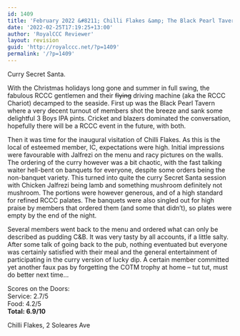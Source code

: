 ```yaml
---
id: 1409
title: 'February 2022 &#8211; Chilli Flakes &amp; The Black Pearl Tavern'
date: '2022-02-25T17:19:25+13:00'
author: 'RoyalCCC Reviewer'
layout: revision
guid: 'http://royalccc.net/?p=1409'
permalink: '/?p=1409'
---
```


Curry Secret Santa.

With the Christmas holidays long gone and summer in full swing, the fabulous RCCC gentlemen and their <s>flying</s> driving machine (aka the RCCC Chariot) decamped to the seaside. First up was the Black Pearl Tavern where a very decent turnout of members shot the breeze and sank some delightful 3 Boys IPA pints. Cricket and blazers dominated the conversation, hopefully there will be a RCCC event in the future, with both.

Then it was time for the inaugural visitation of Chilli Flakes. As this is the local of esteemed member, IC, expectations were high. Initial impressions were favourable with Jalfrezi on the menu and racy pictures on the walls. The ordering of the curry however was a bit chaotic, with the fast talking waiter hell-bent on banquets for everyone, despite some orders being the non-banquet variety. This turned into quite the curry Secret Santa session with Chicken Jalfrezi being lamb and something mushroom definitely not mushroom. The portions were however generous, and of a high standard for refined RCCC palates. The banquets were also singled out for high praise by members that ordered them (and some that didn’t), so plates were empty by the end of the night.

Several members went back to the menu and ordered what can only be described as pudding C&amp;B. It was very tasty by all accounts, if a little salty. After some talk of going back to the pub, nothing eventuated but everyone was certainly satisfied with their meal and the general entertainment of participating in the curry version of lucky dip. A certain member committed yet another faux pas by forgetting the COTM trophy at home – tut tut, must do better next time…

Scores on the Doors:  
Service: 2.7/5  
Food: 4.2/5  
**Total: 6.9/10**

Chilli Flakes, 2 Soleares Ave